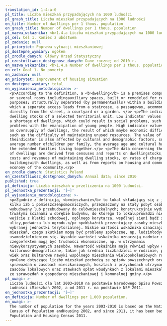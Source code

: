 ```yaml
---
translation_id: 1-4-a-0
pl_title: Liczba mieszkań przypadających na 1000 ludności
pl_graph_title: Liczba mieszkań przypadających na 1000 ludności
en_title: Number of dwellings per 1 thous. population
en_graph_title: Number of dwellings per 1 thous. population
pl_nazwa_wskaznika: <b>1.4.a Liczba mieszkań przypadających na 1000 ludności </b>
pl_cel: Cel 1. Koniec z ubóstwem
pl_zadanie: null
pl_priorytet: Poprawa sytuacji mieszkaniowej
pl_dostepne_wymiary: ogółem
pl_zrodlo_danych: Główny Urząd Statystyczny
pl_czestotliwosc_dostępnosc_danych: Dane roczne; od 2010 r.
en_nazwa_wskaznika: <b>1.4.a Number of dwellings per 1 thous. population</b>
en_cel: Goal 1. No poverty
en_zadanie: null
en_priorytet: Improvement of housing situation
en_dostepne_wymiary: total
en_wyjasnienia_metodologiczne: >-
  <p>According to the definition, a <b>dwelling</b> is a premises comprising one
  or several rooms includingauxiliary spaces, built or remodeled for residential
  purposes; structurally separated (by permanentwalls) within a building, into
  which a separate access leads from a staircase, a passageway, acommon hall or
  directly from the street, a courtyard or a garden. </p> <p>The indicator shows
  dwelling stocks of a selected territorial unit. Low indicator values indicate
  a shortage of dwellings, which could result in social problems, such as
  problems with the emancipation of young people. High indicator values indicate
  an oversupply of dwellings, the result of which maybe economic difficulties,
  such as the difficulty of maintaining unused resources. The value of
  theindicator is also affected by cultural and demographic factors, such as the
  average number ofchildren per family, the average age and cultural habits of
  the extended families living together.</p> <p>The data concerning the number
  of dwellings are derived from censuses and reports on dwellingstocks, on the
  costs and revenues of maintaining dwelling stocks, on rates of charges in
  buildingswith dwellings, as well as from reports on housing and communal
  economy of the community.</p>
en_zrodlo_danych: Statistics Poland
en_czestotliwosc_dostępnosc_danych: Annual data; since 2010
published: true
pl_definicja: Liczba mieszkań w przeliczeniu na 1000 ludności.
pl_jednostka_prezentacji: '[–]'
pl_wyjasnienia_metodologiczne: >-
  <p>Zgodnie z definicją, <b>mieszkanie</b> to lokal składający się z jednej lub
  kilku izb i pomieszczeńpomocniczych, przeznaczony na stały pobyt osób -
  wybudowany lub przebudowany do celówmieszkalnych; konstrukcyjnie wydzielony
  trwałymi ścianami w obrębie budynku, do którego to lokaluprowadzi niezależne
  wejście z klatki schodowej, ogólnego korytarza, wspólnej sieni bądź z
  ulicy,podwórza lub ogrodu.</p> <p>Wskaźnik prezentujący zasoby mieszkaniowe
  wybranej jednostki terytorialnej. Niskie wartości wskaźnika oznaczają niedobór
  mieszkań, czego skutkiem mogą być problemy społeczne, np. ludzimłodych z
  usamodzielnieniem się. Wysokie wartości wskaźnika oznaczają nadmiar mieszkań,
  czegoefektem mogą być trudności ekonomiczne, np. w utrzymaniu
  niewykorzystywanych zasobów. Nawartość wskaźnika mają również wpływ czynniki
  kulturowo-demograficzne, takie jak średnia liczbadzieci w rodzinie, przeciętny
  wiek oraz kulturowe nawyki wspólnego mieszkania wielopokoleniowych rodzin.</p>
  <p>Dane dotyczące liczby mieszkań pochodzą ze spisów powszechnych oraz
  sprawozdań o zasobach mieszkaniowych, kosztach i przychodach utrzymania
  zasobów lokalowych oraz stawkach opłat wbudynkach z lokalami mieszkalnymi oraz
  ze sprawozdań o gospodarce mieszkaniowej i komunalnej gminy.</p>
pl_uwagi: >-
  Liczba ludności dla lat 2003–2010 na podstawie Narodowego Spisu Powszechnego
  Ludności iMieszkań 2002, a od 2011 r. na podstawie NSP 2011.
en_jednostka_prezentacji: '[–]'
en_definicja: Number of dwellings per 1,000 population.
en_uwagi: >-
  The number of population for the years 2003-2010 is based on the National
  Census of Population andHousing 2002, and since 2011, it has been based on the
  Population and Housing Census 2011.
---
```

